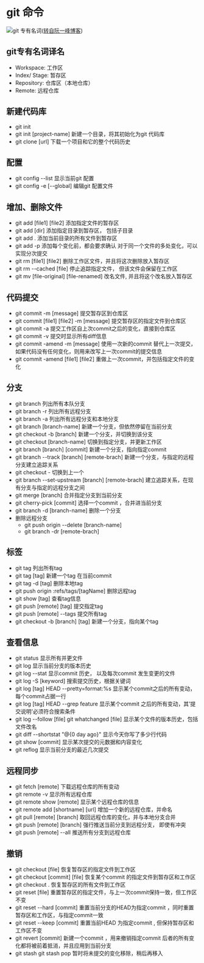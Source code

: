 # git 命令

![git 专有名词](http://www.ruanyifeng.com/blogimg/asset/2015/bg2015120901.png)([转自阮一峰博客](http://www.ruanyifeng.com/blog/2015/12/git-cheat-sheet.html))

## git专有名词译名
- Workspace: 工作区
- Index/ Stage: 暂存区
- Repository: 仓库区（本地仓库）
- Remote: 远程仓库

## 新建代码库
- git init
- git init [project-name] 新建一个目录，将其初始化为git 代码库
- git clone [url] 下载一个项目和它的整个代码历史

## 配置
- git config --list 显示当前git 配置
- git config -e [--global] 编辑git 配置文件

## 增加、删除文件
- git add [file1] [file2] 添加指定文件的暂存区
- git add [dir] 添加指定目录到暂存区， 包括子目录
- git add . 添加当前目录的所有文件到暂存区
- git add -p 添加每个变化前，都会要求确认 对于同一个文件的多处变化，可以实现分次提交
- git rm [file1] [file2] 删除工作区文件，并且将这次删除放入暂存区
- git rm --cached [file] 停止追踪指定文件， 但该文件会保留在工作区
- git mv [file-original] [file-renamed] 改名文件, 并且将这个改名放入暂存区

## 代码提交
- git commit -m [message] 提交暂存区到仓库区
- git commit [file1] [file2] -m [message] 提交暂存区的指定文件到仓库区
- git commit -a 提交工作区自上次commit之后的变化，直接到仓库区
- git commit -v 提交时显示所有diff信息
- git commit -amend -m [message] 使用一次新的commit 替代上一次提交，如果代码没有任何变化，则用来改写上一次commit的提交信息
- git commit -amend [file1] [file2] 重做上一次commit，并包括指定文件的变化

## 分支
- git branch 列出所有本队分支
- git branch -r 列出所有远程分支
- git branch -a 列出所有远程分支和本地分支
- git branch [branch-name] 新建一个分支，但依然停留在当前分支
- git checkout -b [branch] 新建一个分支，并切换到该分支
- git checkout [branch-name] 切换到指定分支，并更新工作区
- git branch [branch] [commit] 新建一个分支，指向指定commit
- git branch --track [branch] [remote-brach] 新建一个分支，与指定的远程分支建立追踪关系
- git checkout - 切换到上一个
- git branch --set-upstream [branch] [remote-brach] 建立追踪关系，在现有分支与指定的远程分支之间
- git merge [branch] 合并指定分支到当前分支
- git cherry-pick [commit] 选择一个commit ，合并进当前分支
- git branch -d [branch-name] 删除一个分支
- 删除远程分支
  - git push origin --delete [branch-name]
  - git branch -dr [remote-brach]

## 标签
- git tag 列出所有tag
- git tag [tag] 新建一个tag 在当前commit
- git tag -d [tag] 删除本地tag
- git push origin :refs/tags/[tagName] 删除远程tag
- git show [tag] 查看tag信息
- git push [remote] [tag] 提交指定tag
- git push [remote] --tags 提交所有tag
- git checkout -b [branch] [tag] 新建一个分支，指向某个tag

## 查看信息
- git status 显示所有并更文件
- git log 显示当前分支的版本历史
- git log --stat 显示commit 历史， 以及每次commit 发生变更的文件
- git log -S [keyword] 搜索提交历史，根据关键词
- git log [tag] HEAD --pretty=format:%s   显示某个commit之后的所有变动，每个commit占据一行
- git log [tag] HEAD --grep feature 显示某个commit 之后的所有变动，其’提交说明’必须符合搜索条件
- git log --follow [file]     git whatchanged [file] 显示某个文件的版本历史，包括文件改名
- git diff --shortstat "@{0 day ago}" 显示今天你写了多少行代码
- git show [commit] 显示某次提交的元数据和内容变化
- git reflog 显示当前分支的最近几次提交

## 远程同步
- git fetch [remote] 下载远程仓库的所有变动
- git remote -v 显示所有远程仓库
- git remote show [remote]  显示某个远程仓库的信息
- git remote add [shortname] [url] 增加一个新的远程仓库，并命名
- git pull [remote] [branch] 取回远程仓库的变化，并与本地分支合并
- git push [remote] [branch] 强行推送当前分支到远程分支， 即使有冲突
- git push [remote] --all 推送所有分支到远程仓库

## 撤销
- git checkout [file] 恢复暂存区的指定文件到工作区
- git checkout [commit] [file] 恢复某个commit 的指定文件到暂存区和工作区
- git checkout . 恢复暂存区的所有文件到工作区
- git reset [file] 重置暂存区的指定文件，与上一次commit保持一致，但工作区不变
- git reset --hard [commit] 重置当前分支的HEAD为指定commit ，同时重置暂存区和工作区，与指定commit一致
- git reset --keep [commit] 重置当前HEAD 为指定commit , 但保持暂存区和工作区不变
- git revert [commit] 新建一个commit ，用来撤销指定commit 后者的所有变化都将被前着抵消，并且应用到当前分支
- git stash   git stash pop 暂时将未提交的变化移除，稍后再移入
